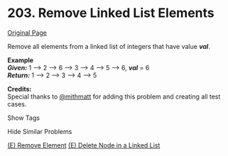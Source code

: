 # 203. Remove Linked List Elements

[Original Page](https://leetcode.com/problems/remove-linked-list-elements/)

Remove all elements from a linked list of integers that have value **_val_**.

**Example**  
_**Given:**_ 1 --> 2 --> 6 --> 3 --> 4 --> 5 --> 6, **_val_** = 6  
_**Return:**_ 1 --> 2 --> 3 --> 4 --> 5

**Credits:**  
Special thanks to [@mithmatt](https://leetcode.com/discuss/user/mithmatt) for adding this problem and creating all test cases.

<div>

<div id="tags" class="btn btn-xs btn-warning">Show Tags</div>

<span class="hidebutton" style="display: none;">[Linked List](/tag/linked-list/)</span></div>

<div>

<div id="similar" class="btn btn-xs btn-warning">Hide Similar Problems</div>

<span class="hidebutton" style="display: inline;">[(E) Remove Element](/problems/remove-element/) [(E) Delete Node in a Linked List](/problems/delete-node-in-a-linked-list/)</span></div>